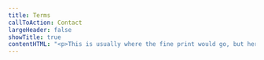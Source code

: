 ```yaml
---
title: Terms
callToAction: Contact
largeHeader: false
showTitle: true
contentHTML: "<p>This is usually where the fine print would go, but here’s part of the Wikipedia entry on dogs instead:</p><hr><p>From Wikipedia, the free encyclopedia</p><p>This article is about the domestic dog. For related species known as “dogs”, see Canidae.</p><p>“Doggie” redirects here. For the Danish artist, see Doggie (artist).</p><ul><li>Conservation status</li><li>Domesticated</li><li>Scientific classification e</li><li>Kingdom: Animalia</li><li>Phylum: Chordata</li><li>Class: Mammalia</li><li>Order: Carnivora</li><li>Suborder: Caniformia</li><li>Family: Canidae</li><li>Genus: Canis</li><li>Species: C. lupus</li><li>Subspecies: C. l. familiaris[1]</li><li>Trinomial name</li><li>Canis lupus familiaris[1]</li></ul><p>Montage showing the morphological variation of the dog.The domestic dog (Canis lupus familiaris or Canis familiaris)[2] is a domesticated canine which has been selectively bred over millennia for various behaviours, sensory capabilities, and physical attributes.[3]</p><p>Although initially thought to have originated as an artificial variant of an extant canid species (variously supposed as being the dhole,[4] golden jackal,[5] or gray wolf[6]), extensive genetic studies undertaken during the 2010s indicate that dogs diverged from an extinct wolf-like canid in Eurasia 40,000 years ago.[7] Their long association with humans has led to dogs being uniquely attuned to human behavior[8] and are able to thrive on a starch-rich diet which would be inadequate for other canid species.[9] Dogs are also the oldest domesticated animal. Dogs vary widely in shape, size and colours.[10]</p><p>Dogs perform many roles for people, such as hunting, herding, pulling loads, protection, assisting police and military, companionship and, more recently, aiding handicapped individuals. This influence on human society has given them the sobriquet, “man’s best friend”.</p><h3>Etymology</h3><p>The term “domestic dog” is generally used for both domesticated and feral varieties. The English word dog comes from Middle English dogge, from Old English docga, a “powerful dog breed”.[11] The term may possibly derive from Proto-Germanic *dukkōn, represented in Old English finger-docce (“finger-muscle”).[12] The word also shows the familiar petname diminutive -ga also seen in frogga “frog”, picga “pig”, stagga “stag”, wicga “beetle, worm”, among others.[13] The term dog may ultimately derive from the earliest layer of Proto-Indo-European vocabulary.[14]</p><p>In 14th-century England, hound (from Old English: hund) was the general word for all domestic canines, and dog referred to a subtype of hound, a group including the mastiff. It is believed this “dog” type was so common, it eventually became the prototype of the category “hound”.[15] By the 16th century, dog had become the general word, and hound had begun to refer only to types used for hunting.[16] The word “hound” is ultimately derived from the Proto-Indo-European word *kwon-, “dog”.[17] This semantic shift may be compared to in German, where the corresponding words Dogge and Hund kept their original meanings.</p><p>A male canine is referred to as a dog, while a female is called a bitch. The father of a litter is called the sire, and the mother is called the dam. (Middle English bicche, from Old English bicce, ultimately from Old Norse bikkja) The process of birth is whelping, from the Old English word hwelp; the modern English word “whelp” is an alternate term for puppy.[18] A litter refers to the multiple offspring at one birth which are called puppies or pups from the French poupée, “doll”, which has mostly replaced the older term “whelp”.[19]</p><h3>Taxonomy</h3><p>The dog is classified as Canis lupus familiaris under the Biological Species Concept and Canis familiaris under the Evolutionary Species Concept.[2]:p1</p><p>In 1758, the taxonomist Linnaeus published in Systema Naturae a categorization of species which included the Canis species. Canis is a Latin word meaning dog,[20] and the list included the dog-like carnivores: the domestic dog, wolves, foxes and jackals. The dog was classified as Canis familiaris,[21] which means “Dog-family”[22] or the family dog. On the next page he recorded the wolf as Canis lupus, which means “Dog-wolf”.[23] In 1978, a review aimed at reducing the number of recognized Canis species proposed that “Canis dingo is now generally regarded as a distinctive feral domestic dog. Canis familiaris is used for domestic dogs, although taxonomically it should probably be synonymous with Canis lupus.”[24] In 1982, the first edition of Mammal Species of the World listed Canis familiaris under Canis lupus with the comment: “Probably ancestor of and conspecific with the domestic dog, familiaris. Canis familiaris has page priority over Canis lupus, but both were published simultaneously in Linnaeus (1758), and Canis lupus has been universally used for this species”,[25] which avoided classifying the wolf as the family dog. The dog is now listed among the many other Latin-named subspecies of Canis lupus as Canis lupus familiaris.[1]</p><p>In 2003, the ICZN ruled in its Opinion 2027 that if wild animals and their domesticated derivatives are regarded as one species, then the scientific name of that species is the scientific name of the wild animal. In 2005, the third edition of Mammal Species of the World upheld Opinion 2027 with the name Lupus and the note: “Includes the domestic dog as a subspecies, with the dingo provisionally separate - artificial variants created by domestication and selective breeding”.[1][26] However, Canis familiaris is sometimes used due to an ongoing nomenclature debate because wild and domestic animals are separately recognizable entities and that the ICZN allowed users a choice as to which name they could use,[27] and a number of internationally recognized researchers prefer to use Canis familiaris.[28]</p><p>Later genetic studies strongly supported dogs and gray wolves forming two sister monophyletic clades within the one species,[29][30] and that the common ancestor of dogs and extant wolves is extinct.[30]</p><h3>Origin</h3><p>The origin of the domestic dog (Canis lupus familiaris or Canis familiaris) is not clear. Whole genome sequencing indicates that the dog, the gray wolf and the extinct Taymyr wolf diverged at around the same time 27,000–40,000 years ago.[7] These dates imply that the earliest dogs arose in the time of human hunter-gatherers and not agriculturists.[30] Modern dogs are more closely related to ancient wolf fossils that have been found in Europe than they are to modern gray wolves.[31] Nearly all dog breeds’ genetic closeness to the gray wolf are due to admixture,[30] except several Arctic dog breeds are close to the Taimyr wolf of North Asia due to admixture.[7]</p><h3>Terminology</h3><p>The term dog typically is applied both to the species (or subspecies) as a whole, and any adult male member of the same.An adult female is a bitch. In some countries, especially in North America, dog is used instead due to the vulgar connotation of bitch.An adult male capable of reproduction is a stud.An adult female capable of reproduction is a brood bitch, or brood mother.Immature males or females (that is, animals that are incapable of reproduction) are pups or puppies.A group of pups from the same gestation period is a litter.The father of a litter is a sire. It is possible for one litter to have multiple sires.The mother of a litter is a dam.A group of any three or more adults is a pack.</p><h3>Biology</h3><h4>Anatomy</h4><p>Domestic dogs have been selectively bred for millennia for various behaviors, sensory capabilities, and physical attributes.[3] Modern dog breeds show more variation in size, appearance, and behavior than any other domestic animal.[3] Dogs are predators and scavengers, and like many other predatory mammals, the dog has powerful muscles, fused wrist bones, a cardiovascular system that supports both sprinting and endurance, and teeth for catching and tearing.</p><h4>Size and weight</h4><p>Dogs are highly variable in height and weight. The smallest known adult dog was a Yorkshire Terrier, that stood only 6.3 cm (2.5 in) at the shoulder, 9.5 cm (3.7 in) in length along the head-and-body, and weighed only 113 grams (4.0 oz). The largest known dog was an English Mastiff which weighed 155.6 kg (343 lb) and was 250 cm (98 in) from the snout to the tail.[32] The tallest dog is a Great Dane that stands 106.7 cm (42.0 in) at the shoulder.[33]</p><h4>Senses</h4><p>The dog’s senses include vision, hearing, sense of smell, sense of taste, touch and sensitivity to the earth’s magnetic field. Another study suggested that dogs can see the earth’s magnetic field.[34][35]</p><h4>Coat</h4><p>Montage showing the coat variation of the dog.The coats of domestic dogs are of two varieties: “double” being common with dogs (as well as wolves) originating from colder climates, made up of a coarse guard hair and a soft down hair, or “single”, with the topcoat only.</p><p>Domestic dogs often display the remnants of countershading, a common natural camouflage pattern. A countershaded animal will have dark coloring on its upper surfaces and light coloring below,[36] which reduces its general visibility. Thus, many breeds will have an occasional “blaze”, stripe, or “star” of white fur on their chest or underside.[37]</p><h4>Tail</h4><p>There are many different shapes for dog tails: straight, straight up, sickle, curled, or cork-screw. As with many canids, one of the primary functions of a dog’s tail is to communicate their emotional state, which can be important in getting along with others. In some hunting dogs, however, the tail is traditionally docked to avoid injuries.[38] In some breeds, such as the Braque du Bourbonnais, puppies can be born with a short tail or no tail at all.[39]</p>"
---
```

